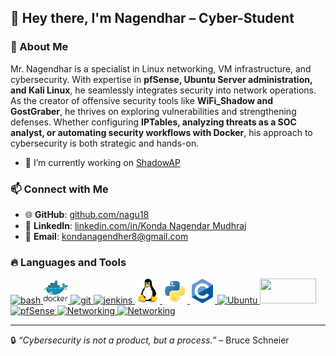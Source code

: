 ## 👋 Hey there, I'm **Nagendhar** – Cyber-Student

### 🚀 About Me
Mr. Nagendhar is a specialist in Linux networking, VM infrastructure, and cybersecurity. With expertise in **pfSense, Ubuntu Server administration, and Kali Linux**, he seamlessly integrates security into network operations. As the creator of offensive security tools like **WiFi_Shadow and GostGraber**, he thrives on exploring vulnerabilities and strengthening defenses. Whether configuring **IPTables, analyzing threats as a SOC analyst, or automating security workflows with Docker**, his approach to cybersecurity is both strategic and hands-on.

- 🔭 I’m currently working on [ShadowAP](https://github.com/nagu18/ShadowAP.git)

### 📫 Connect with Me
- 🌐 **GitHub**: [github.com/nagu18](https://github.com/nagu18)
- 🔗 **LinkedIn**: [linkedin.com/in/Konda Nagendar Mudhraj](https://linkedin.com/in/konda-nagendar-82a57b26a)
- 📧 **Email**: kondanagendher8@gmail.com

### 🔥 Languages and Tools
<p align="left"> 
  <a href="https://www.gnu.org/software/bash/" target="_blank" rel="noreferrer"> <img src="https://www.vectorlogo.zone/logos/gnu_bash/gnu_bash-icon.svg" alt="bash" width="40" height="40"/> </a> 
  <a href="https://www.docker.com/" target="_blank" rel="noreferrer"> <img src="https://raw.githubusercontent.com/devicons/devicon/master/icons/docker/docker-original-wordmark.svg" alt="docker" width="40" height="40"/> </a> 
  <a href="https://git-scm.com/" target="_blank" rel="noreferrer"> <img src="https://www.vectorlogo.zone/logos/git-scm/git-scm-icon.svg" alt="git" width="40" height="40"/> </a> 
  <a href="https://www.jenkins.io" target="_blank" rel="noreferrer"> <img src="https://www.vectorlogo.zone/logos/jenkins/jenkins-icon.svg" alt="jenkins" width="40" height="40"/> </a> 
  <a href="https://www.linux.org/" target="_blank" rel="noreferrer"> <img src="https://raw.githubusercontent.com/devicons/devicon/master/icons/linux/linux-original.svg" alt="linux" width="40" height="40"/> </a> 
  <a href="https://www.python.org/" target="_blank" rel="noreferrer"> <img src="https://raw.githubusercontent.com/devicons/devicon/master/icons/python/python-original.svg" alt="python" width="40" height="40"/> </a> 
  <a href="https://www.cprogramming.com/" target="_blank" rel="noreferrer"> <img src="https://raw.githubusercontent.com/devicons/devicon/master/icons/c/c-original.svg" alt="c" width="40" height="40"/> </a> 
  <a href="https://ubuntu.com/" target="_blank" rel="noreferrer"> <img src="https://assets.ubuntu.com/v1/ff6a9a38-ubuntu-logo-2022.svg" alt="Ubuntu" width="90" height="50"/> </a> 
  <a href="https://www.splunk.com/" target="_blank" rel="noreferrer"> <img src="https://upload.wikimedia.org/wikipedia/commons/f/f8/Splunk_logo.png" width="90" height="40"/> </a> 
  <a href="https://www.pfsense.org/" target="_blank" rel="noreferrer"> <img src="https://upload.wikimedia.org/wikipedia/commons/2/2a/PfSense_logo.svg" alt="pfSense" width="80" height="40"/> </a> 
  <a href="https://www.networking.com/" target="_blank" rel="noreferrer"> <img src="https://upload.wikimedia.org/wikipedia/commons/6/64/Cisco_logo.svg" alt="Networking" width="80" height="40"/> </a> 
    <a href="https://www.networking.com/" target="_blank" rel="noreferrer"> <img src="https://upload.wikimedia.org/wikipedia/commons/2/2b/Kali-dragon-icon.svg" alt="Networking" width="100" height="100"/> </a> 

</p>

---
🔒 *“Cybersecurity is not a product, but a process.”* – Bruce Schneier
